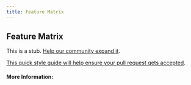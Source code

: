 ```yaml
---
title: Feature Matrix
---
```


## Feature Matrix

This is a stub. [Help our community expand it](https://github.com/freeCodeCamp/guide-articles/tree/master/articles/Design/User-Experience-Research/Feature-Matrix/index.md).

[This quick style guide will help ensure your pull request gets accepted](https://github.com/freeCodeCamp/guide-articles/blob/master/README.md).

<!-- The article goes here, in GitHub-flavored Markdown. Feel free to add YouTube videos, images, and CodePen/JSBin embeds  -->

#### More Information:
<!-- Please add any articles you think might be helpful to read before writing the article -->



